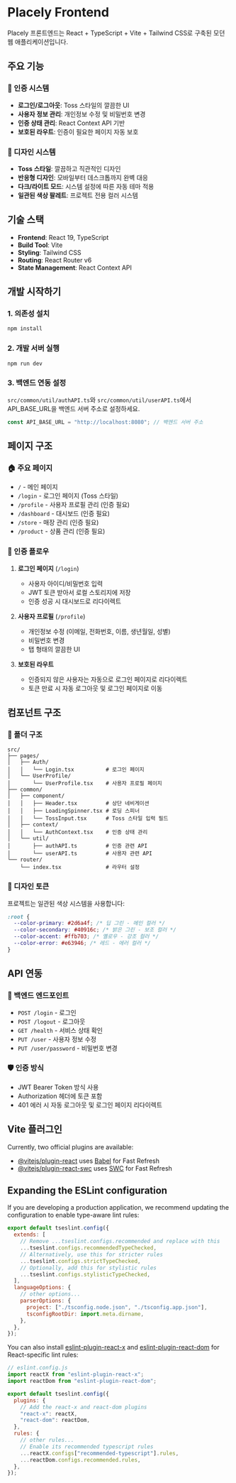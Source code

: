 # Placely Frontend

Placely 프론트엔드는 React + TypeScript + Vite + Tailwind CSS로 구축된 모던 웹 애플리케이션입니다.

## 주요 기능

### 🔐 인증 시스템

- **로그인/로그아웃**: Toss 스타일의 깔끔한 UI
- **사용자 정보 관리**: 개인정보 수정 및 비밀번호 변경
- **인증 상태 관리**: React Context API 기반
- **보호된 라우트**: 인증이 필요한 페이지 자동 보호

### 🎨 디자인 시스템

- **Toss 스타일**: 깔끔하고 직관적인 디자인
- **반응형 디자인**: 모바일부터 데스크톱까지 완벽 대응
- **다크/라이트 모드**: 시스템 설정에 따른 자동 테마 적용
- **일관된 색상 팔레트**: 프로젝트 전용 컬러 시스템

## 기술 스택

- **Frontend**: React 19, TypeScript
- **Build Tool**: Vite
- **Styling**: Tailwind CSS
- **Routing**: React Router v6
- **State Management**: React Context API

## 개발 시작하기

### 1. 의존성 설치

```bash
npm install
```

### 2. 개발 서버 실행

```bash
npm run dev
```

### 3. 백엔드 연동 설정

`src/common/util/authAPI.ts`와 `src/common/util/userAPI.ts`에서 API_BASE_URL을 백엔드 서버 주소로 설정하세요.

```typescript
const API_BASE_URL = "http://localhost:8080"; // 백엔드 서버 주소
```

## 페이지 구조

### 🏠 주요 페이지

- `/` - 메인 페이지
- `/login` - 로그인 페이지 (Toss 스타일)
- `/profile` - 사용자 프로필 관리 (인증 필요)
- `/dashboard` - 대시보드 (인증 필요)
- `/store` - 매장 관리 (인증 필요)
- `/product` - 상품 관리 (인증 필요)

### 🔐 인증 플로우

1. **로그인 페이지** (`/login`)

   - 사용자 아이디/비밀번호 입력
   - JWT 토큰 받아서 로컬 스토리지에 저장
   - 인증 성공 시 대시보드로 리다이렉트

2. **사용자 프로필** (`/profile`)

   - 개인정보 수정 (이메일, 전화번호, 이름, 생년월일, 성별)
   - 비밀번호 변경
   - 탭 형태의 깔끔한 UI

3. **보호된 라우트**
   - 인증되지 않은 사용자는 자동으로 로그인 페이지로 리다이렉트
   - 토큰 만료 시 자동 로그아웃 및 로그인 페이지로 이동

## 컴포넌트 구조

### 📁 폴더 구조

```
src/
├── pages/
│   ├── Auth/
│   │   └── Login.tsx          # 로그인 페이지
│   └── UserProfile/
│       └── UserProfile.tsx    # 사용자 프로필 페이지
├── common/
│   ├── component/
│   │   ├── Header.tsx         # 상단 네비게이션
│   │   ├── LoadingSpinner.tsx # 로딩 스피너
│   │   └── TossInput.tsx      # Toss 스타일 입력 필드
│   ├── context/
│   │   └── AuthContext.tsx    # 인증 상태 관리
│   └── util/
│       ├── authAPI.ts         # 인증 관련 API
│       └── userAPI.ts         # 사용자 관련 API
└── router/
    └── index.tsx              # 라우터 설정
```

### 🎨 디자인 토큰

프로젝트는 일관된 색상 시스템을 사용합니다:

```css
:root {
  --color-primary: #2d6a4f; /* 딥 그린 - 메인 컬러 */
  --color-secondary: #40916c; /* 밝은 그린 - 보조 컬러 */
  --color-accent: #ffb703; /* 옐로우 - 강조 컬러 */
  --color-error: #e63946; /* 레드 - 에러 컬러 */
}
```

## API 연동

### 🔌 백엔드 엔드포인트

- `POST /login` - 로그인
- `POST /logout` - 로그아웃
- `GET /health` - 서비스 상태 확인
- `PUT /user` - 사용자 정보 수정
- `PUT /user/password` - 비밀번호 변경

### 🛡️ 인증 방식

- JWT Bearer Token 방식 사용
- Authorization 헤더에 토큰 포함
- 401 에러 시 자동 로그아웃 및 로그인 페이지 리다이렉트

## Vite 플러그인

Currently, two official plugins are available:

- [@vitejs/plugin-react](https://github.com/vitejs/vite-plugin-react/blob/main/packages/plugin-react) uses [Babel](https://babeljs.io/) for Fast Refresh
- [@vitejs/plugin-react-swc](https://github.com/vitejs/vite-plugin-react/blob/main/packages/plugin-react-swc) uses [SWC](https://swc.rs/) for Fast Refresh

## Expanding the ESLint configuration

If you are developing a production application, we recommend updating the configuration to enable type-aware lint rules:

```js
export default tseslint.config({
  extends: [
    // Remove ...tseslint.configs.recommended and replace with this
    ...tseslint.configs.recommendedTypeChecked,
    // Alternatively, use this for stricter rules
    ...tseslint.configs.strictTypeChecked,
    // Optionally, add this for stylistic rules
    ...tseslint.configs.stylisticTypeChecked,
  ],
  languageOptions: {
    // other options...
    parserOptions: {
      project: ["./tsconfig.node.json", "./tsconfig.app.json"],
      tsconfigRootDir: import.meta.dirname,
    },
  },
});
```

You can also install [eslint-plugin-react-x](https://github.com/Rel1cx/eslint-react/tree/main/packages/plugins/eslint-plugin-react-x) and [eslint-plugin-react-dom](https://github.com/Rel1cx/eslint-react/tree/main/packages/plugins/eslint-plugin-react-dom) for React-specific lint rules:

```js
// eslint.config.js
import reactX from "eslint-plugin-react-x";
import reactDom from "eslint-plugin-react-dom";

export default tseslint.config({
  plugins: {
    // Add the react-x and react-dom plugins
    "react-x": reactX,
    "react-dom": reactDom,
  },
  rules: {
    // other rules...
    // Enable its recommended typescript rules
    ...reactX.configs["recommended-typescript"].rules,
    ...reactDom.configs.recommended.rules,
  },
});
```
